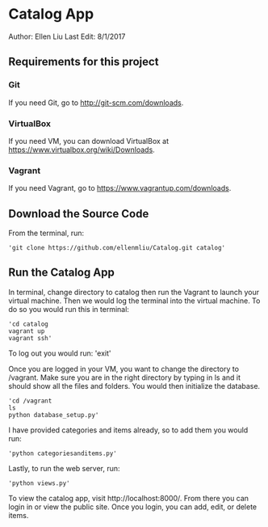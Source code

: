 # Catalog App
Author: Ellen Liu
Last Edit: 8/1/2017

## Requirements for this project

### Git

If you need Git, go to http://git-scm.com/downloads.

### VirtualBox

If you need VM, you can download VirtualBox at https://www.virtualbox.org/wiki/Downloads.

### Vagrant

If you need Vagrant, go to https://www.vagrantup.com/downloads.

## Download the Source Code
From the terminal, run:

    'git clone https://github.com/ellenmliu/Catalog.git catalog'

## Run the Catalog App

In terminal, change directory to catalog then run the Vagrant to launch your virtual machine. Then we would log the terminal into the virtual machine. To do so you would run this in terminal:

    'cd catalog
    vagrant up
    vagrant ssh'

To log out you would run:
    'exit'

Once you are logged in your VM, you want to change the directory to /vagrant. Make sure you are in the right directory by typing in ls and it should show all the files and folders. You would then initialize the database.

    'cd /vagrant
    ls
    python database_setup.py'

I have provided categories and items already, so to add them you would run:

    'python categoriesanditems.py'

Lastly, to run the web server, run:

    'python views.py'

To view the catalog app, visit http://localhost:8000/. From there you can login in or view the public site. Once you login, you can add, edit, or delete items.
